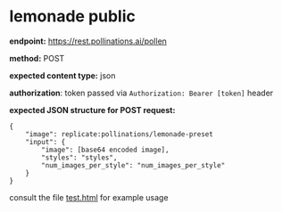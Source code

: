 # lemonade public


**endpoint:** https://rest.pollinations.ai/pollen

**method:** POST

**expected content type:** json

**authorization**: token passed via `Authorization: Bearer [token]` header


**expected JSON structure for POST request:**
```
{
    "image": replicate:pollinations/lemonade-preset
    "input": {
        "image": [base64 encoded image],
        "styles": "styles",
        "num_images_per_style": "num_images_per_style"
    }
}
```

consult the file [test.html](test.html) for example usage